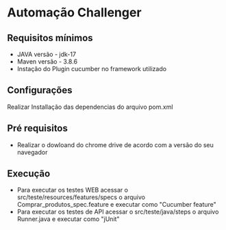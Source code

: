 # Automação Challenger

## Requisitos mínimos

- JAVA versão - jdk-17
- Maven versão - 3.8.6
- Instação do Plugin cucumber no framework utilizado


## Configurações

Realizar Installação das dependencias do arquivo pom.xml

## Pré requisitos

- Realizar o dowloand do chrome drive de acordo com a versão do seu navegador

## Execução

- Para executar os testes WEB acessar o src/teste/resources/features/specs o arquivo Comprar_produtos_spec.feature e executar como "Cucumber feature"
- Para executar os testes de API acessar o src/teste/java/steps o arquivo Runner.java e executar como "jUnit"

